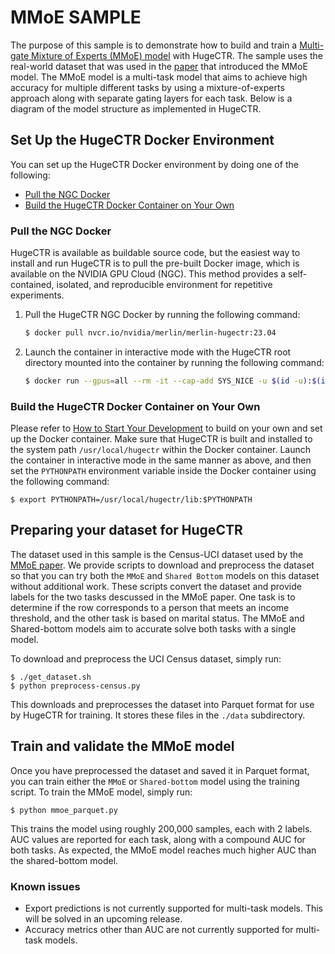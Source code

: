 # MMoE SAMPLE #
The purpose of this sample is to demonstrate how to build and train a [Multi-gate Mixture of Experts (MMoE) model](https://dl.acm.org/doi/pdf/10.1145/3219819.3220007) with HugeCTR.  The sample uses the real-world dataset that was used in the [paper](https://dl.acm.org/doi/pdf/10.1145/3219819.3220007) that introduced the MMoE model.  The MMoE model is a multi-task model that aims to achieve high accuracy for multiple different tasks by using a mixture-of-experts approach along with separate gating layers for each task.  Below is a diagram of the model structure as implemented in HugeCTR.

## Set Up the HugeCTR Docker Environment ##
You can set up the HugeCTR Docker environment by doing one of the following:
- [Pull the NGC Docker](#pull-the-ngc-docker)
- [Build the HugeCTR Docker Container on Your Own](#build-the-hugectr-docker-container-on-your-own)

### Pull the NGC Docker ###
HugeCTR is available as buildable source code, but the easiest way to install and run HugeCTR is to pull the pre-built Docker image, which is available on the NVIDIA GPU Cloud (NGC). This method provides a self-contained, isolated, and reproducible environment for repetitive experiments.

1. Pull the HugeCTR NGC Docker by running the following command:
   ```bash
   $ docker pull nvcr.io/nvidia/merlin/merlin-hugectr:23.04
   ```
2. Launch the container in interactive mode with the HugeCTR root directory mounted into the container by running the following command:
   ```bash
   $ docker run --gpus=all --rm -it --cap-add SYS_NICE -u $(id -u):$(id -g) -v $(pwd):/hugectr -w /hugectr nvcr.io/nvidia/merlin/merlin-hugectr:23.04
   ```

### Build the HugeCTR Docker Container on Your Own ###
Please refer to [How to Start Your Development](https://nvidia-merlin.github.io/HugeCTR/master/hugectr_contributor_guide.html#how-to-start-your-development) to build on your own and set up the Docker container. Make sure that HugeCTR is built and installed to the system path `/usr/local/hugectr` within the Docker container. Launch the container in interactive mode in the same manner as above, and then set the `PYTHONPATH` environment variable inside the Docker container using the following command:
```shell
$ export PYTHONPATH=/usr/local/hugectr/lib:$PYTHONPATH
```
## Preparing your dataset for HugeCTR ##
The dataset used in this sample is the Census-UCI dataset used by the [MMoE paper](https://dl.acm.org/doi/pdf/10.1145/3219819.3220007).  We provide scripts to download and preprocess the dataset so that you can try both the `MMoE` and `Shared Bottom` models on this dataset without additional work.  These scripts convert the dataset and provide labels for the two tasks descussed in the MMoE paper.  One task is to determine if the row corresponds to a person that meets an income threshold, and the other task is based on marital status.  The MMoE and Shared-bottom models aim to accurate solve both tasks with a single model. 

To download and preprocess the UCI Census dataset, simply run:
``` shell
$ ./get_dataset.sh
$ python preprocess-census.py
```
This downloads and preprocesses the dataset into Parquet format for use by HugeCTR for training.  It stores these files in the `./data` subdirectory.

## Train and validate the MMoE model ##
Once you have preprocessed the dataset and saved it in Parquet format, you can train either the `MMoE` or `Shared-bottom` model using the training script.  To train the MMoE model, simply run:
``` shell
$ python mmoe_parquet.py
```
This trains the model using roughly 200,000 samples, each with 2 labels.  AUC values are reported for each task, along with a compound AUC for both tasks.  As expected, the MMoE model reaches much higher AUC than the shared-bottom model.


### Known issues ###
- Export predictions is not currently supported for multi-task models.  This will be solved in an upcoming release.
- Accuracy metrics other than AUC are not currently supported for multi-task models.
